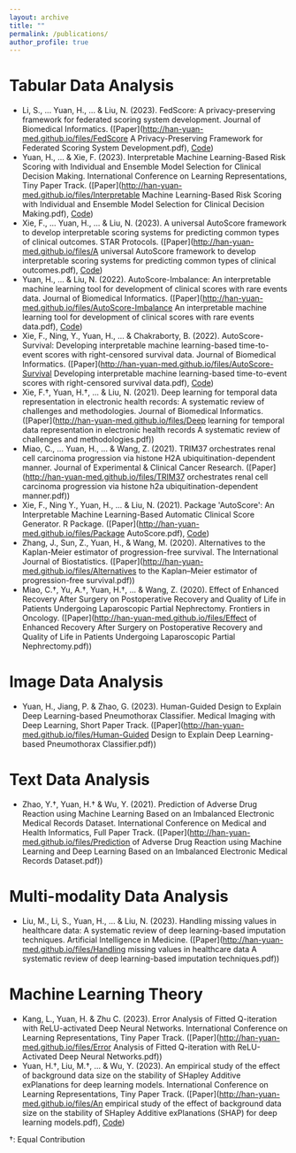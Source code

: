 ```yaml
---
layout: archive
title: ""
permalink: /publications/
author_profile: true
---
```

# Tabular Data Analysis
* Li, S., ... Yuan, H., ... & Liu, N. (2023). FedScore: A privacy-preserving framework for federated scoring system development. Journal of Biomedical Informatics. ([Paper](http://han-yuan-med.github.io/files/FedScore A Privacy-Preserving Framework for Federated Scoring System Development.pdf), [Code](https://github.com/nliulab/FedScore))
* Yuan, H., … & Xie, F. (2023). Interpretable Machine Learning-Based Risk Scoring with Individual and Ensemble Model Selection for Clinical Decision Making. International Conference on Learning Representations, Tiny Paper Track. ([Paper](http://han-yuan-med.github.io/files/Interpretable Machine Learning-Based Risk Scoring with Individual and Ensemble Model Selection for Clinical Decision Making.pdf), [Code](https://github.com/Han-Yuan-Med/comparison))
* Xie, F., ... Yuan, H., ... & Liu, N. (2023). A universal AutoScore framework to develop interpretable scoring systems for predicting common types of clinical outcomes. STAR Protocols. ([Paper](http://han-yuan-med.github.io/files/A universal AutoScore framework to develop interpretable scoring systems for predicting common types of clinical outcomes.pdf), [Code](https://github.com/nliulab/AutoScore))
* Yuan, H., ... & Liu, N. (2022). AutoScore-Imbalance: An interpretable machine learning tool for development of clinical scores with rare events data. Journal of Biomedical Informatics. ([Paper](http://han-yuan-med.github.io/files/AutoScore-Imbalance An interpretable machine learning tool for development of clinical scores with rare events data.pdf), [Code](https://github.com/nliulab/AutoScore-Imbalance))
* Xie, F., Ning, Y., Yuan, H., ... & Chakraborty, B. (2022). AutoScore-Survival: Developing interpretable machine learning-based time-to-event scores with right-censored survival data. Journal of Biomedical Informatics. ([Paper](http://han-yuan-med.github.io/files/AutoScore-Survival Developing interpretable machine learning-based time-to-event scores with right-censored survival data.pdf), [Code](https://github.com/nliulab/AutoScore-Survival))
* Xie, F.†, Yuan, H.†, ... & Liu, N. (2021). Deep learning for temporal data representation in electronic health records: A systematic review of challenges and methodologies. Journal of Biomedical Informatics. ([Paper](http://han-yuan-med.github.io/files/Deep learning for temporal data representation in electronic health records A systematic review of challenges and methodologies.pdf))
* Miao, C., ... Yuan, H., ... & Wang, Z. (2021). TRIM37 orchestrates renal cell carcinoma progression via histone H2A ubiquitination-dependent manner. Journal of Experimental & Clinical Cancer Research. ([Paper](http://han-yuan-med.github.io/files/TRIM37 orchestrates renal cell carcinoma progression via histone h2a ubiquitination-dependent manner.pdf))
* Xie, F., Ning Y., Yuan, H., ... & Liu, N. (2021). Package 'AutoScore': An Interpretable Machine Learning-Based Automatic Clinical Score Generator. R Package. ([Paper](http://han-yuan-med.github.io/files/Package AutoScore.pdf), [Code](https://github.com/nliulab/AutoScore))
* Zhang, J., Sun, Z., Yuan, H., & Wang, M. (2020). Alternatives to the Kaplan-Meier estimator of progression-free survival. The International Journal of Biostatistics. ([Paper](http://han-yuan-med.github.io/files/Alternatives to the Kaplan–Meier estimator of progression-free survival.pdf))
* Miao, C.†, Yu, A.†, Yuan, H.†, ... & Wang, Z. (2020). Effect of Enhanced Recovery After Surgery on Postoperative Recovery and Quality of Life in Patients Undergoing Laparoscopic Partial Nephrectomy. Frontiers in Oncology. ([Paper](http://han-yuan-med.github.io/files/Effect of Enhanced Recovery After Surgery on Postoperative Recovery and Quality of Life in Patients Undergoing Laparoscopic Partial Nephrectomy.pdf))

# Image Data Analysis
* Yuan, H., Jiang, P. & Zhao, G. (2023). Human-Guided Design to Explain Deep Learning-based Pneumothorax Classifier. Medical Imaging with Deep Learning, Short Paper Track. ([Paper](http://han-yuan-med.github.io/files/Human-Guided Design to Explain Deep Learning-based Pneumothorax Classifier.pdf))

# Text Data Analysis
* Zhao, Y.†, Yuan, H.† & Wu, Y. (2021). Prediction of Adverse Drug Reaction using Machine Learning Based on an Imbalanced Electronic Medical Records Dataset. International Conference on Medical and Health Informatics, Full Paper Track. ([Paper](http://han-yuan-med.github.io/files/Prediction of Adverse Drug Reaction using Machine Learning and Deep Learning Based on an Imbalanced Electronic Medical Records Dataset.pdf))

# Multi-modality Data Analysis
* Liu, M., Li, S., Yuan, H., ... & Liu, N. (2023). Handling missing values in healthcare data: A systematic review of deep learning-based imputation techniques. Artificial Intelligence in Medicine. ([Paper](http://han-yuan-med.github.io/files/Handling missing values in healthcare data A systematic review of deep learning-based imputation techniques.pdf))

# Machine Learning Theory
* Kang, L., Yuan, H. & Zhu C. (2023). Error Analysis of Fitted Q-iteration with ReLU-activated Deep Neural Networks. International Conference on Learning Representations, Tiny Paper Track. ([Paper](http://han-yuan-med.github.io/files/Error Analysis of Fitted Q-iteration with ReLU-Activated Deep Neural Networks.pdf))
* Yuan, H.†, Liu, M.†, … & Wu, Y. (2023). An empirical study of the effect of background data size on the stability of SHapley Additive exPlanations for deep learning models. International Conference on Learning Representations, Tiny Paper Track. ([Paper](http://han-yuan-med.github.io/files/An empirical study of the effect of background data size on the stability of SHapley Additive exPlanations (SHAP) for deep learning models.pdf), [Code](https://github.com/Han-Yuan-Med/shap-bg-size))

†: Equal Contribution
